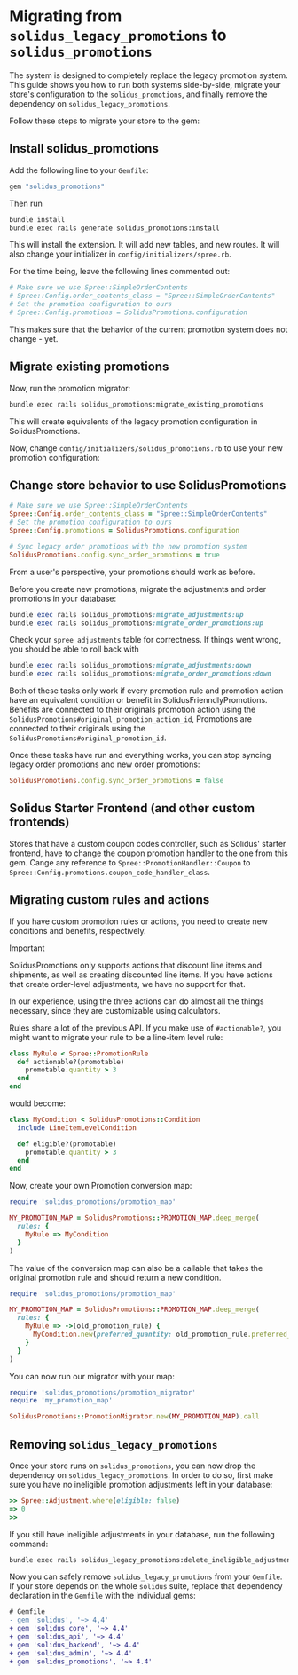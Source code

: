# Migrating from `solidus_legacy_promotions` to `solidus_promotions`

The system is designed to completely replace the legacy promotion system. This guide shows you how
to run both systems side-by-side, migrate your store's configuration to the `solidus_promotions`, and
finally remove the dependency on `solidus_legacy_promotions`.

Follow these steps to migrate your store to the gem:

## Install solidus_promotions

Add the following line to your `Gemfile`:

```rb
gem "solidus_promotions"
```

Then run

```sh
bundle install
bundle exec rails generate solidus_promotions:install
```

This will install the extension. It will add new tables, and new routes. It will also change your initializer in `config/initializers/spree.rb`.

For the time being, leave the following lines commented out:

```rb
# Make sure we use Spree::SimpleOrderContents
# Spree::Config.order_contents_class = "Spree::SimpleOrderContents"
# Set the promotion configuration to ours
# Spree::Config.promotions = SolidusPromotions.configuration
```

This makes sure that the behavior of the current promotion system does not change - yet.

## Migrate existing promotions

Now, run the promotion migrator:

```sh
bundle exec rails solidus_promotions:migrate_existing_promotions
```

This will create equivalents of the legacy promotion configuration in SolidusPromotions.

Now, change `config/initializers/solidus_promotions.rb` to use your new promotion configuration:

## Change store behavior to use SolidusPromotions

```rb
# Make sure we use Spree::SimpleOrderContents
Spree::Config.order_contents_class = "Spree::SimpleOrderContents"
# Set the promotion configuration to ours
Spree::Config.promotions = SolidusPromotions.configuration

# Sync legacy order promotions with the new promotion system
SolidusPromotions.config.sync_order_promotions = true
```

From a user's perspective, your promotions should work as before.

Before you create new promotions, migrate the adjustments and order promotions in your database:

```rb
bundle exec rails solidus_promotions:migrate_adjustments:up
bundle exec rails solidus_promotions:migrate_order_promotions:up

```

Check your `spree_adjustments` table for correctness. If things went wrong, you should be able to roll back with

```rb
bundle exec rails solidus_promotions:migrate_adjustments:down
bundle exec rails solidus_promotions:migrate_order_promotions:down
```

Both of these tasks only work if every promotion rule and promotion action have an equivalent condition or benefit in SolidusFrienndlyPromotions. Benefits are connected to their originals promotion action using the `SolidusPromotions#original_promotion_action_id`, Promotions are connected to their originals using the  `SolidusPromotions#original_promotion_id`.

Once these tasks have run and everything works, you can stop syncing legacy order promotions and new order promotions:

```rb
SolidusPromotions.config.sync_order_promotions = false
```

## Solidus Starter Frontend (and other custom frontends)

Stores that have a custom coupon codes controller, such as Solidus' starter frontend, have to change the coupon promotion handler to the one from this gem. Cange any reference to `Spree::PromotionHandler::Coupon` to `Spree::Config.promotions.coupon_code_handler_class`.

## Migrating custom rules and actions

If you have custom promotion rules or actions, you need to create new conditions and benefits, respectively.

> [!IMPORTANT]
> SolidusPromotions only supports actions that discount line items and shipments, as well as creating discounted line items. If you have actions that create order-level adjustments, we have no support for that.

In our experience, using the three actions can do almost all the things necessary, since they are customizable using calculators.

Rules share a lot of the previous API. If you make use of `#actionable?`, you might want to migrate your rule to be a line-item level rule:

```rb
class MyRule < Spree::PromotionRule
  def actionable?(promotable)
    promotable.quantity > 3
  end
end
```

would become:

```rb
class MyCondition < SolidusPromotions::Condition
  include LineItemLevelCondition

  def eligible?(promotable)
    promotable.quantity > 3
  end
end
```

Now, create your own Promotion conversion map:

```rb
require 'solidus_promotions/promotion_map'

MY_PROMOTION_MAP = SolidusPromotions::PROMOTION_MAP.deep_merge(
  rules: {
    MyRule => MyCondition
  }
)
```

The value of the conversion map can also be a callable that takes the original promotion rule and should return a new condition.

```rb
require 'solidus_promotions/promotion_map'

MY_PROMOTION_MAP = SolidusPromotions::PROMOTION_MAP.deep_merge(
  rules: {
    MyRule => ->(old_promotion_rule) {
      MyCondition.new(preferred_quantity: old_promotion_rule.preferred_count)
    }
  }
)
```

You can now run our migrator with your map:

```rb
require 'solidus_promotions/promotion_migrator'
require 'my_promotion_map'

SolidusPromotions::PromotionMigrator.new(MY_PROMOTION_MAP).call
```

## Removing `solidus_legacy_promotions`

Once your store runs on `solidus_promotions`, you can now drop the dependency on `solidus_legacy_promotions`.
In order to do so, first make sure you have no ineligible promotion adjustments left in your database:

```rb
>> Spree::Adjustment.where(eligible: false)
=> 0
>>
```

If you still have ineligible adjustments in your database, run the following command:

```sh
bundle exec rails solidus_legacy_promotions:delete_ineligible_adjustments
```

Now you can safely remove `solidus_legacy_promotions` from your `Gemfile`. If your store depends on the whole `solidus` suite,
replace that dependency declaration in the `Gemfile` with the individual gems:

```diff
# Gemfile
- gem 'solidus', '~> 4,4'
+ gem 'solidus_core', '~> 4.4'
+ gem 'solidus_api', '~> 4.4'
+ gem 'solidus_backend', '~> 4.4'
+ gem 'solidus_admin', '~> 4.4'
+ gem 'solidus_promotions', '~> 4.4'
```
